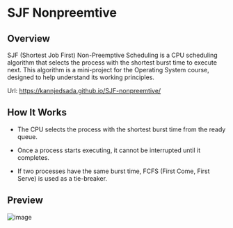 # SJF Nonpreemtive

## Overview

SJF (Shortest Job First) Non-Preemptive Scheduling is a CPU scheduling algorithm that selects the process with the shortest burst time to execute next. This algorithm is a mini-project for the Operating System course, designed to help understand its working principles.

Url: https://kannjedsada.github.io/SJF-nonpreemtive/

## How It Works

 - The CPU selects the process with the shortest burst time from the ready queue.

 - Once a process starts executing, it cannot be interrupted until it completes.

 - If two processes have the same burst time, FCFS (First Come, First Serve) is used as a tie-breaker.

## Preview
![image](https://github.com/user-attachments/assets/872ee48e-c7e6-4072-9142-3c4995559354)
